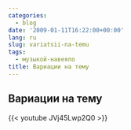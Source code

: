 ```yaml
---
categories:
  - blog
date: '2009-01-11T16:22:00+00:00'
lang: ru
slug: variatsii-na-temu
tags:
  - музыкой-навеяло
title: Вариации на тему
---
```


## Вариации на тему

{{< youtube JVj45Lwp2Q0 >}}